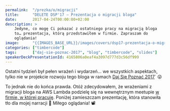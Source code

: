 ```yaml
---
permalink:  "/prezka/o/migracji"
title:      "DELETE DSP'17 — Prezentacja o migracji bloga"
date:       2017-04-24T00:00:00+02:00
description: >
    Jedyne, co mogę Ci pokazać z ostatniego pracy na migracją bloga
    to… prezentacja, którą przedstawiłem w firmie. Zapraszam do
    oglądania!
image:      "{{IMAGES_BASE_URL}}/images/covers/dsp17-prezentacja-o-migracji-bloga.png"
categories: ["timbercode"]
tags:       ["daj-sie-poznac-2017", "blog", "timbercode", "slides"]
speakerDeckPresentationId: 4165806a0eaf4a3097d777d3c56df999
---
```


Ostatni tydzień był pełen wrażeń i wydarzeń… we wszystkich aspektach, tylko nie
w projekcie rozwoju tego bloga w ramach 
[Daj Się Poznać 2017]( http://devstyle.pl/daj-sie-poznac/ )` 😜

To jednak nie do końca prawda. Otóż zdecydowałem, że wrażeniami z migracji
bloga na AWS Lambda podzielę się na wewnętrznym meetupie
[w firmie, w której pracuję]( https://www.polidea.com/ ).
Poniżej zamieszczam prezentację, która stanowiła tło dla mojej
narracji 🙂 Miłego oglądania! 📽
